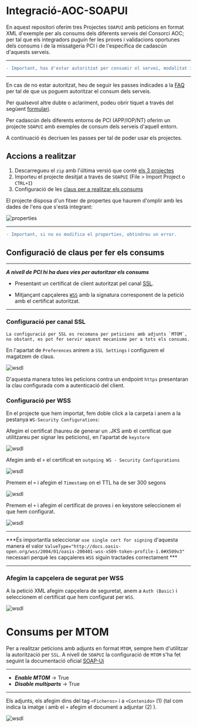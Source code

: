 # Integració-AOC-SOAPUI

En aquest repositori oferim tres Projectes `SOAPUI` amb peticions en format XML d'exemple per als consums dels diferents serveis del Consorci AOC; per tal que els integradors puguin fer les proves i validacions oportunes dels consums i de la missatgeria PCI i de l'específica de cadascún d'aquests serveis.

---
```diff
- Important, has d'estar autoritzat per consumir el servei, modalitat i finalitat en la PCI.
```

---

En cas de no estar autoritzat, heu de seguir les passes indicades a la [FAQ][URL1] per tal de que us poguem autoritzar el consum dels serveis.

[URL1]: https://www.aoc.cat/knowledge-base/quines-dades-necessita-consorci-aoc-me-integrar-servei/

Per qualsevol altre dubte o aclariment, podeu obrir tiquet a través del següent [formulari][URLFORM].

[URLFORM]: https://www.aoc.cat/portal-suport/peticio-integradors/


Per cadascún dels diferents entorns de PCI (APP/IOP/NT) oferim un projecte `SOAPUI` amb exemples de consum dels serveis d'aquell entorn. 

A continuació és decriuen les passes per tal de poder usar els projectes.

## Accions a realitzar

1. Descarregueu el `zip` amb l'última versió que conté [els 3 projectes][linkrelease]
2. Importeu el projecte desitjat a través de `SOAPUI` (File > Import Project o `CTRL+I`)
3. Configuració de les [claus per a realitzar els consums][link1]

[link1]: https://github.com/ConsorciAOC/Integracio-AOC-SOAPUI#configuraci%C3%B3-de-claus-per-fer-els-consums
[linkrelease]: https://github.com/ConsorciAOC/Integracio-AOC-SOAPUI/releases


El projecte disposa d'un fitxer de propertes que haurem d'omplir amb les dades de l'ens que s'està integrant:

![properties](capturas/PROPERTIES.png)

---
```diff
- Important, si no es modifica el properties, obtindreu un error.
```

## Configuració de claus per fer els consums

---
***A nivell de PCI hi ha dues vies per autoritzar els consums***

- Presentant un certificat de client autoritzat pel canal [SSL][URL2].

[URL2]: https://www.soapui.org/docs/soap-mocking/securing-mockservices-with-ssl/

- Mitjançant capçaleres [`WSS`][URL3] amb la signatura corresponent de la petició amb el certificat autoritzat.

[URL3]: https://www.soapui.org/docs/security-testing/ws-security-settings/

---

### Configuració per canal SSL

~~~~
La configuració per SSL es recomana per peticions amb adjunts `MTOM`, no obstant, es pot fer servir aquest mecanisme per a tots els consums.
~~~~

En l'apartat de `Preferences` anirem a `SSL Settings` i configurem el magatzem de claus.

![wsdl](capturas/SSL1.png)

D'aquesta manera totes les peticions contra un endpoint `https` presentaran la clau configurada com a autenticació del client.

### Configuració per WSS

En el projecte que hem importat, fem doble click a la carpeta i anem a la pestanya `WS-Security Configurations`:

Afegim el certificat (haureu de generar un .JKS amb el certificat que utilitzareu per signar les peticions), en l'apartat de `keystore`

![wsdl](capturas/wss0.png)

Afegim amb el `+` el certificat en `outgoing WS - Security Configurations`

![wsdl](capturas/wss2.png)

Premem el `+` i afegim el `Timestamp` on el TTL ha de ser 300 segons

![wsdl](capturas/wss4.png)

Premem el `+` i afegim el certificat de proves i en keystore seleccionem el que hem configurat.

![wsdl](capturas/wss3.png)

---
***És importantla seleccionar `use single cert for signing` d'aquesta manera el valor `ValueType="http://docs.oasis-open.org/wss/2004/01/oasis-200401-wss-x509-token-profile-1.0#X509v3"` necessari perquè les capçaleres `WSS` siguin tractades correctament ***

---

### Afegim la capçelera de segurat per WSS

A la petició XML afegim capçelera de seguretat, anem a `Auth (Basic)` i seleccionem el certificat que hem configurat per `WSS`.

![wsdl](capturas/wss5.png)

# Consums per MTOM

Per a realitzar peticions amb adjunts en format `MTOM`, sempre hem d'utilitzar la autorització per `SSL`. A nivell de `SOAPUI` la configuració de `MTOM` s'ha fet seguint la documentació oficial [SOAP-Ui][URL4]

[URL4]: https://www.soapui.org/docs/soap-and-wsdl/attachments/

---
*   ***Enable MTOM***  → True
*   ***Disable multiparts*** → True
---

Els adjunts, els afegim dins del tag `<Ficheros>` i a `<Contenido>` (1) (tal com indica la imatge i amb el `+` afegim el document a adjuntar (2) ).

![wsdl](capturas/MTOM1.png)
